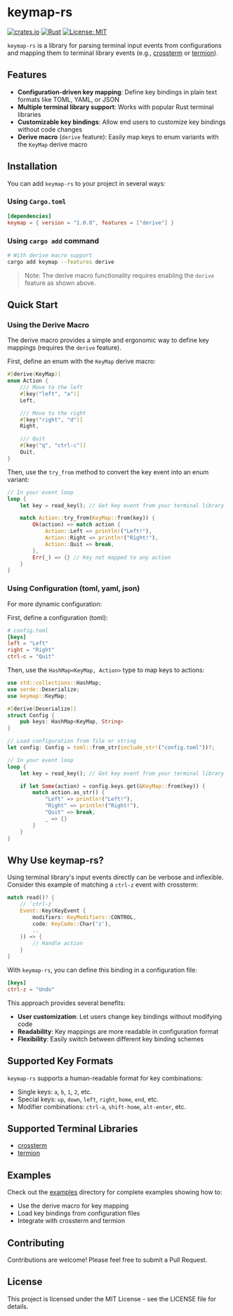 # keymap-rs

[![crates.io](https://img.shields.io/crates/v/keymap.svg)](https://crates.io/crates/keymap)
[![Rust](https://github.com/rezigned/keymap-rs/actions/workflows/ci.yml/badge.svg)](https://github.com/rezigned/keymap-rs/actions/workflows/ci.yml)
[![License: MIT](https://img.shields.io/badge/License-MIT-brightgreen.svg)](https://opensource.org/licenses/MIT)

`keymap-rs` is a library for parsing terminal input events from configurations and mapping them to terminal library events (e.g., [crossterm](https://github.com/crossterm-rs/crossterm) or [termion](https://gitlab.redox-os.org/redox-os/termion)).

## Features

- **Configuration-driven key mapping**: Define key bindings in plain text formats like TOML, YAML, or JSON
- **Multiple terminal library support**: Works with popular Rust terminal libraries
- **Customizable key bindings**: Allow end users to customize key bindings without code changes
- **Derive macro** (`derive` feature): Easily map keys to enum variants with the `KeyMap` derive macro

## Installation

You can add `keymap-rs` to your project in several ways:

### Using `Cargo.toml`

```toml
[dependencies]
keymap = { version = "1.0.0", features = ["derive"] }
```

### Using `cargo add` command

```bash
# With derive macro support
cargo add keymap --features derive
```

> Note: The derive macro functionality requires enabling the `derive` feature as shown above.

## Quick Start

### Using the Derive Macro

The derive macro provides a simple and ergonomic way to define key mappings (requires the `derive` feature).

First, define an enum with the `KeyMap` derive macro:

```rust
#[derive(KeyMap)]
enum Action {
    /// Move to the left
    #[key("left", "a")]
    Left,

    /// Move to the right
    #[key("right", "d")]
    Right,

    /// Quit
    #[key("q", "ctrl-c")]
    Quit,
}
```

Then, use the `try_from` method to convert the key event into an enum variant:

```rust
// In your event loop
loop {
    let key = read_key(); // Get key event from your terminal library

    match Action::try_from(KeyMap::from(key)) {
        Ok(action) => match action {
            Action::Left => println!("Left!"),
            Action::Right => println!("Right!"),
            Action::Quit => break,
        },
        Err(_) => {} // Key not mapped to any action
    }
}
```

### Using Configuration (toml, yaml, json)

For more dynamic configuration:

First, define a configuration (toml):

```toml
# config.toml
[keys]
left = "Left"
right = "Right"
ctrl-c = "Quit"
```

Then, use the `HashMap<KeyMap, Action>` type to map keys to actions:

```rust
use std::collections::HashMap;
use serde::Deserialize;
use keymap::KeyMap;

#[derive(Deserialize)]
struct Config {
    pub keys: HashMap<KeyMap, String>
}

// Load configuration from file or string
let config: Config = toml::from_str(include_str!("config.toml"))?;

// In your event loop
loop {
    let key = read_key(); // Get key event from your terminal library

    if let Some(action) = config.keys.get(&KeyMap::from(key)) {
        match action.as_str() {
            "Left" => println!("Left!"),
            "Right" => println!("Right!"),
            "Quit" => break,
            _ => {}
        }
    }
}
```

## Why Use keymap-rs?

Using terminal library's input events directly can be verbose and inflexible. Consider this example of matching a `ctrl-z` event with crossterm:

```rust
match read()? {
    // `ctrl-z`
    Event::Key(KeyEvent {
        modifiers: KeyModifiers::CONTROL,
        code: KeyCode::Char('z'),
        ..
    }) => {
        // Handle action
    }
}
```

With `keymap-rs`, you can define this binding in a configuration file:

```toml
[keys]
ctrl-z = "Undo"
```

This approach provides several benefits:
- **User customization**: Let users change key bindings without modifying code
- **Readability**: Key mappings are more readable in configuration format
- **Flexibility**: Easily switch between different key binding schemes

## Supported Key Formats

`keymap-rs` supports a human-readable format for key combinations:

- Single keys: `a`, `b`, `1`, `2`, etc.
- Special keys: `up`, `down`, `left`, `right`, `home`, `end`, etc.
- Modifier combinations: `ctrl-a`, `shift-home`, `alt-enter`, etc.

## Supported Terminal Libraries

- [crossterm](https://github.com/crossterm-rs/crossterm)
- [termion](https://gitlab.redox-os.org/redox-os/termion)

## Examples

Check out the [examples](examples/) directory for complete examples showing how to:
- Use the derive macro for key mapping
- Load key bindings from configuration files
- Integrate with crossterm and termion

## Contributing

Contributions are welcome! Please feel free to submit a Pull Request.

## License

This project is licensed under the MIT License - see the LICENSE file for details.